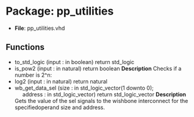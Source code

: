 # Package: pp_utilities

- **File**: pp_utilities.vhd
## Functions
- to_std_logic <font id="function_arguments">(input : in boolean) </font> <font id="function_return">return std_logic </font>
- is_pow2 <font id="function_arguments">(input : in natural) </font> <font id="function_return">return boolean </font>
**Description**
Checks if a number is 2^n:
- log2 <font id="function_arguments">(input : in natural) </font> <font id="function_return">return natural </font>
- wb_get_data_sel <font id="function_arguments">(size : in std_logic_vector(1 downto 0);<br><span style="padding-left:20px"> address : in std_logic_vector) </font> <font id="function_return">return std_logic_vector </font>
**Description**
Gets the value of the sel signals to the wishbone interconnect for the specifiedoperand size and address.

